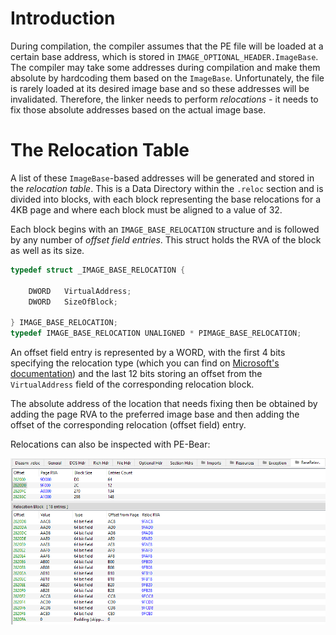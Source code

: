 # Introduction
During compilation, the compiler assumes that the PE file will be loaded at a certain base address, which is stored in `IMAGE_OPTIONAL_HEADER.ImageBase`. The compiler may take some addresses during compilation and make them absolute by hardcoding them based on the `ImageBase`. Unfortunately, the file is rarely loaded at its desired image base and so these addresses will be invalidated. Therefore, the linker needs to perform *relocations* - it needs to fix those absolute addresses based on the actual image base. 

# The Relocation Table
A list of these `ImageBase`-based addresses will be generated and stored in the *relocation table*. This is a Data Directory within the `.reloc` section and is divided into blocks, with each block representing the base relocations for a 4KB page and where each block must be aligned to a value of 32.

Each block begins with an `IMAGE_BASE_RELOCATION` structure and is followed by any number of *offset field entries*. This struct holds the RVA of the block as well as its size.

```cpp
typedef struct _IMAGE_BASE_RELOCATION {

    DWORD   VirtualAddress;
    DWORD   SizeOfBlock;
    
} IMAGE_BASE_RELOCATION;
typedef IMAGE_BASE_RELOCATION UNALIGNED * PIMAGE_BASE_RELOCATION;
```

An offset field entry is represented by a WORD, with the first 4 bits specifying the relocation type (which you can find on [Microsoft's documentation](https://docs.microsoft.com/en-us/windows/win32/debug/pe-format)) and the last 12 bits storing an offset from the `VirtualAddress` field of the corresponding relocation block.

The absolute address of the location that needs fixing then be obtained by adding the page RVA to the preferred image base and then adding the offset of the corresponding relocation (offset field) entry.

Relocations can also be inspected with PE-Bear:

![](Resources/Images/PE_Relocations.png)